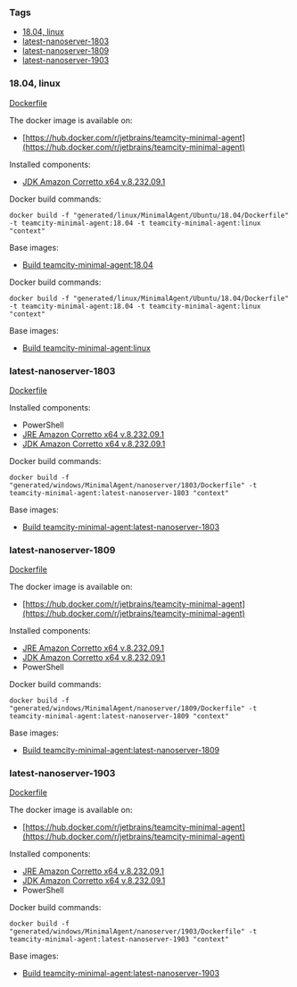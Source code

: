 ### Tags
- [18.04, linux](#1804-linux)
- [latest-nanoserver-1803](#latest-nanoserver-1803)
- [latest-nanoserver-1809](#latest-nanoserver-1809)
- [latest-nanoserver-1903](#latest-nanoserver-1903)

### 18.04, linux

[Dockerfile](linux/MinimalAgent/Ubuntu/18.04/Dockerfile)

The docker image is available on:
- [https://hub.docker.com/r/jetbrains/teamcity-minimal-agent](https://hub.docker.com/r/jetbrains/teamcity-minimal-agent)

Installed components:
- [JDK Amazon Corretto x64 v.8.232.09.1](https://d3pxv6yz143wms.cloudfront.net/8.232.09.1/amazon-corretto-8.232.09.1-linux-x64.tar.gz)

Docker build commands:
```
docker build -f "generated/linux/MinimalAgent/Ubuntu/18.04/Dockerfile" -t teamcity-minimal-agent:18.04 -t teamcity-minimal-agent:linux "context"
```

Base images:
- [Build teamcity-minimal-agent:18.04](teamcity-minimal-agent.md#1804-linux)


Docker build commands:
```
docker build -f "generated/linux/MinimalAgent/Ubuntu/18.04/Dockerfile" -t teamcity-minimal-agent:18.04 -t teamcity-minimal-agent:linux "context"
```

Base images:
- [Build teamcity-minimal-agent:linux](teamcity-minimal-agent.md#1804-linux)

### latest-nanoserver-1803

[Dockerfile](windows/MinimalAgent/nanoserver/1803/Dockerfile)

Installed components:
- PowerShell
- [JRE Amazon Corretto x64 v.8.232.09.1](https://d3pxv6yz143wms.cloudfront.net/8.232.09.1/amazon-corretto-8.232.09.1-windows-x64-jre.zip)
- [JDK Amazon Corretto x64 v.8.232.09.1](https://d3pxv6yz143wms.cloudfront.net/8.232.09.1/amazon-corretto-8.232.09.1-windows-x64-jdk.zip)

Docker build commands:
```
docker build -f "generated/windows/MinimalAgent/nanoserver/1803/Dockerfile" -t teamcity-minimal-agent:latest-nanoserver-1803 "context"
```

Base images:
- [Build teamcity-minimal-agent:latest-nanoserver-1803](teamcity-minimal-agent.md#latest-nanoserver-1803)

### latest-nanoserver-1809

[Dockerfile](windows/MinimalAgent/nanoserver/1809/Dockerfile)

The docker image is available on:
- [https://hub.docker.com/r/jetbrains/teamcity-minimal-agent](https://hub.docker.com/r/jetbrains/teamcity-minimal-agent)

Installed components:
- [JRE Amazon Corretto x64 v.8.232.09.1](https://d3pxv6yz143wms.cloudfront.net/8.232.09.1/amazon-corretto-8.232.09.1-windows-x64-jre.zip)
- [JDK Amazon Corretto x64 v.8.232.09.1](https://d3pxv6yz143wms.cloudfront.net/8.232.09.1/amazon-corretto-8.232.09.1-windows-x64-jdk.zip)
- PowerShell

Docker build commands:
```
docker build -f "generated/windows/MinimalAgent/nanoserver/1809/Dockerfile" -t teamcity-minimal-agent:latest-nanoserver-1809 "context"
```

Base images:
- [Build teamcity-minimal-agent:latest-nanoserver-1809](teamcity-minimal-agent.md#latest-nanoserver-1809)

### latest-nanoserver-1903

[Dockerfile](windows/MinimalAgent/nanoserver/1903/Dockerfile)

The docker image is available on:
- [https://hub.docker.com/r/jetbrains/teamcity-minimal-agent](https://hub.docker.com/r/jetbrains/teamcity-minimal-agent)

Installed components:
- [JRE Amazon Corretto x64 v.8.232.09.1](https://d3pxv6yz143wms.cloudfront.net/8.232.09.1/amazon-corretto-8.232.09.1-windows-x64-jre.zip)
- [JDK Amazon Corretto x64 v.8.232.09.1](https://d3pxv6yz143wms.cloudfront.net/8.232.09.1/amazon-corretto-8.232.09.1-windows-x64-jdk.zip)
- PowerShell

Docker build commands:
```
docker build -f "generated/windows/MinimalAgent/nanoserver/1903/Dockerfile" -t teamcity-minimal-agent:latest-nanoserver-1903 "context"
```

Base images:
- [Build teamcity-minimal-agent:latest-nanoserver-1903](teamcity-minimal-agent.md#latest-nanoserver-1903)

